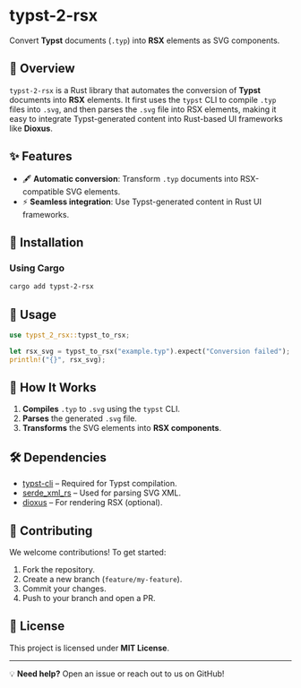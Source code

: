 # typst-2-rsx

Convert **Typst** documents (`.typ`) into **RSX** elements as SVG components.

## 📌 Overview

`typst-2-rsx` is a Rust library that automates the conversion of **Typst** documents into **RSX** elements. It first uses the `typst` CLI to compile `.typ` files into `.svg`, and then parses the `.svg` file into RSX elements, making it easy to integrate Typst-generated content into Rust-based UI frameworks like **Dioxus**.

## ✨ Features

- 🖋 **Automatic conversion**: Transform `.typ` documents into RSX-compatible SVG elements.
- ⚡ **Seamless integration**: Use Typst-generated content in Rust UI frameworks.

## 🚀 Installation

### Using Cargo

```sh
cargo add typst-2-rsx
```

## 📖 Usage

```rust
use typst_2_rsx::typst_to_rsx;

let rsx_svg = typst_to_rsx("example.typ").expect("Conversion failed");
println!("{}", rsx_svg);
```

## 🔧 How It Works

1. **Compiles** `.typ` to `.svg` using the `typst` CLI.
2. **Parses** the generated `.svg` file.
3. **Transforms** the SVG elements into **RSX components**.

## 🛠 Dependencies

- [typst-cli](https://github.com/typst/typst) – Required for Typst compilation.
- [serde_xml_rs](https://crates.io/crates/xml-rs) – Used for parsing SVG XML.
- [dioxus](https://dioxuslabs.com/) – For rendering RSX (optional).

## 🤝 Contributing

We welcome contributions! To get started:

1. Fork the repository.
2. Create a new branch (`feature/my-feature`).
3. Commit your changes.
4. Push to your branch and open a PR.

## 📜 License

This project is licensed under **MIT License**.

---

💡 **Need help?** Open an issue or reach out to us on GitHub!

